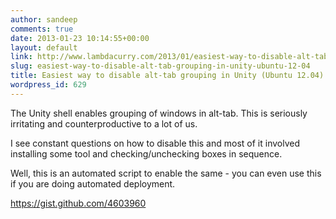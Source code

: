 ```yaml
---
author: sandeep
comments: true
date: 2013-01-23 10:14:55+00:00
layout: default
link: http://www.lambdacurry.com/2013/01/easiest-way-to-disable-alt-tab-grouping-in-unity-ubuntu-12-04/
slug: easiest-way-to-disable-alt-tab-grouping-in-unity-ubuntu-12-04
title: Easiest way to disable alt-tab grouping in Unity (Ubuntu 12.04)
wordpress_id: 629
---
```


The Unity shell enables grouping of windows in alt-tab. This is seriously irritating and counterproductive to a lot of us.

I see constant questions on how to disable this and most of it involved installing some tool and checking/unchecking boxes in sequence.

Well, this is an automated script to enable the same - you can even use this if you are doing automated deployment.

https://gist.github.com/4603960
